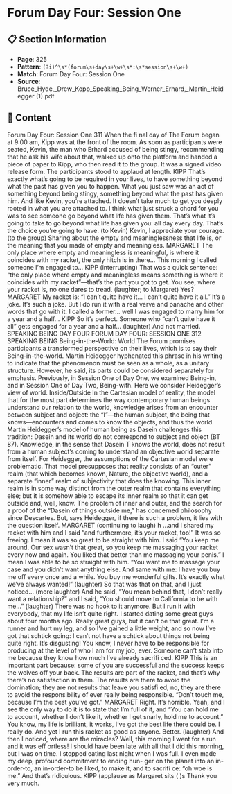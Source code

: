 # Forum Day Four: Session One

## 📋 Section Information

- **Page**: 325
- **Pattern**: `(?i)^\s*(forum\s+day\s+\w+\s*:\s*session\s+\w+)`
- **Match**: Forum Day Four: Session One
- **Source**: Bruce_Hyde,_Drew_Kopp_Speaking_Being_Werner_Erhard,_Martin_Heidegger (1).pdf

## 📄 Content

Forum Day Four: Session One
311
When the fi nal day of The Forum began at 9:00 am, Kipp was at the front of the room. As soon as
participants were seated, Kevin, the man who Erhard accused of being stingy, recommending that
he ask his wife about that, walked up onto the platform and handed a piece of paper to Kipp, who
then read it to the group. It was a signed video release form. The participants stood to applaud at
length.
KIPP
That’s exactly what’s going to be required in your lives, to have something beyond what the
past has given you to happen. What you just saw was an act of something beyond being stingy,
something beyond what the past has given him. And like Kevin, you’re attached. It doesn’t take
much to get you deeply rooted in what you are attached to. I think what just struck a chord for
you was to see someone go beyond what life has given them. That’s what it’s going to take to go
beyond what life has given you: all day every day. That’s the choice you’re going to have.
(to Kevin)
Kevin, I appreciate your courage.
(to the group)
Sharing about the empty and meaninglessness that life is, or the meaning that you made of
empty and meaningless.
MARGARET
The only place where empty and meaningless is meaningful, is where it coincides with my
racket, the only hitch is in there... This morning I called someone I’m engaged to...
KIPP  (interrupting)
That was a quick sentence: “the only place where empty and meaningless means something is
where it coincides with my racket”—that’s the part you got to get. You see, where your racket
is, no one dares to tread.
(laughter; to Margaret)
Yes?
MARGARET
My racket is: “I can’t quite have it... I can’t quite have it all.” It’s a joke. It’s such a joke. But I do
run it with a real verve and panache and other words that go with it. I called a former... well I
was engaged to marry him for a year and a half...
KIPP
So it’s perfect. Someone who “can’t quite have it all” gets engaged for a year and a half...
(laughter)
And not married.
SPEAKING
BEING
DAY FOUR
FORUM DAY FOUR:
SESSION ONE
312
SPEAKING BEING
Being-in-the-World: World
The Forum promises participants a transformed perspective
on their lives, which is to say their Being-in-the-world. Martin
Heidegger hyphenated this phrase in his writing to indicate that
the phenomenon must be seen as a whole, as a unitary structure.
However, he said, its parts could be considered separately for
emphasis. Previously, in Session One of Day One, we examined
Being-in, and in Session One of Day Two, Being-with. Here we
consider Heidegger’s view of world.
Inside/Outside
In the Cartesian model of reality, the model that for the most part
determines the way contemporary human beings understand our
relation to the world, knowledge arises from an encounter between
subject and object: the “I”—the human subject, the being that
knows—encounters and comes to know the objects, and thus the
world.
Martin Heidegger’s model of human being as Dasein
challenges this tradition: Dasein and its world do not correspond
to subject and object (BT 87). Knowledge, in the sense that Dasein
T
knows the world, does not result from a human subject’s coming
to understand an objective world separate from itself.
For Heidegger, the assumptions of the Cartesian model were
problematic. That model presupposes that reality consists of an
“outer” realm (that which becomes known, Nature, the objective
world), and a separate “inner” realm of subjectivity that does the
knowing. This inner realm is in some way distinct from the outer
realm that contains everything else; but it is somehow able to
escape its inner realm so that it can get outside and, well, know.
The problem of inner and outer, and the search for a proof
of the “Dasein of things outside me,” has concerned philosophy
since Descartes. But, says Heidegger, if there is such a problem, it
lies with the question itself.
MARGARET  (continuing to laugh)
h
...and I shared my racket with him and I said “and furthermore, it’s your racket, too!” It was so
freeing. I mean it was so great to be straight with him. I said “You keep me around. Our sex wasn’t
that great, so you keep me massaging your racket every now and again. You liked that better
than me massaging your penis.” I mean I was able to be so straight with him. “You want me to
massage your case and you didn’t want anything else. And same with me: I have you buy me off
every once and a while. You buy me wonderful gifts. It’s exactly what we’ve always wanted!”
(laughter)
So that was that on that, and I just noticed...
(more laughter)
And he said, “You mean behind that, I don’t really want a relationship?” and I said, “You
should move to California to be with me...”
(laughter)
There was no hook to it anymore. But I run it with everybody, that my life isn’t quite right. I
started dating some great guys about four months ago. Really great guys, but it can’t be that
great. I’m a runner and hurt my leg, and so I’ve gained a little weight, and so now I’ve got that
schtick going: I can’t not have a schtick about things not being quite right. It’s disgusting! You
know, I never have to be responsible for producing at the level of who I am for my job, ever.
Someone can’t stab into me because they know how much I’ve already sacrifi ced.
KIPP
This is an important part because: some of you are successful and the success keeps the wolves
off  your back. The results are part of the racket, and that’s why there’s no satisfaction in them.
The results are there to avoid the domination; they are not results that leave you satisfi ed, no,
they are there to avoid the responsibility of ever really being responsible. “Don’t touch me,
because I’m the best you’ve got.”
MARGARET
Right. It’s horrible. Yeah, and I see the only way to do it is to state that I’m full of it, and “You
can hold me to account, whether I don’t like it, whether I get snarly, hold me to account.” You
know, my life is brilliant, it works, I’ve got the best life there could be. I really do. And yet I run
this racket as good as anyone. Better.
(laughter)
And then I noticed, where are the miracles? Well, this morning I went for a run and it was
eff ortless! I should have been late with all that I did this morning, but I was on time. I stopped
eating last night when I was full. I even made my deep, profound commitment to ending hun-
ger on the planet into an in-order-to, an in-order-to be liked, to make it, and to sacrifi ce: “oh
woe is me.” And that’s ridiculous.
KIPP  (applause as Margaret sits
(
)s
Thank you very much.